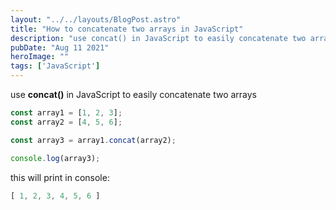 ```yaml
---
layout: "../../layouts/BlogPost.astro"
title: "How to concatenate two arrays in JavaScript"
description: "use concat() in JavaScript to easily concatenate two arrays."
pubDate: "Aug 11 2021"
heroImage: ""
tags: ['JavaScript']
--- 
```


use **concat()** in JavaScript to easily concatenate two arrays

```javascript
const array1 = [1, 2, 3];
const array2 = [4, 5, 6];

const array3 = array1.concat(array2);

console.log(array3);
```

this will print in console:

```javascript
[ 1, 2, 3, 4, 5, 6 ]
```